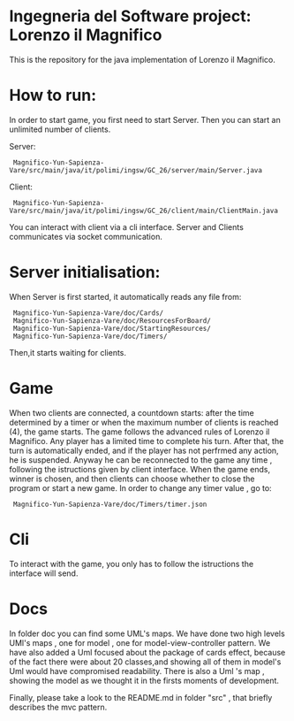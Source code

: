 #  Ingegneria del Software project: Lorenzo il Magnifico

This is the repository for the java implementation of Lorenzo il Magnifico.

# How to run:
In order to start game,  you first need to start Server. Then you can start an unlimited number of clients.

Server: 
     
     Magnifico-Yun-Sapienza-Vare/src/main/java/it/polimi/ingsw/GC_26/server/main/Server.java

Client:

     Magnifico-Yun-Sapienza-Vare/src/main/java/it/polimi/ingsw/GC_26/client/main/ClientMain.java


You can interact with client via a cli interface.
Server and Clients communicates via socket communication.



# Server initialisation:
When Server is first started, it automatically reads any file from:

     Magnifico-Yun-Sapienza-Vare/doc/Cards/      
     Magnifico-Yun-Sapienza-Vare/doc/ResourcesForBoard/
     Magnifico-Yun-Sapienza-Vare/doc/StartingResources/
     Magnifico-Yun-Sapienza-Vare/doc/Timers/

Then,it starts waiting for clients.


# Game 
When two clients are connected, a countdown starts: after the time determined by a timer or when the maximum number of clients 
is reached (4),  the game starts.
The game follows the advanced rules of Lorenzo il Magnifico.
Any player has a limited time to complete his turn. After that, the turn is automatically ended, and if the player has not perfrmed any action, he is suspended. Anyway he can be reconnected to the game any time , following the istructions given by client interface.
When the game ends, winner is chosen, and then clients can choose whether to close the program or start a new game.
In order to change any timer value , go to:

     Magnifico-Yun-Sapienza-Vare/doc/Timers/timer.json

# Cli

To interact with the game, you only has to follow the istructions the interface will send.

# Docs

In folder doc you can find some UML's maps.  We have done two high levels UMl's maps , one for model , one for model-view-controller pattern. We have also added a Uml focused about the package of cards effect, because of the fact there were about 20 classes,and showing all of them in model's Uml would have compromised readability.
There is also a Uml 's map , showing the model as we thought it in the firsts moments of development. 

Finally, please take a look to the README.md in folder "src" , that briefly describes the mvc pattern.


